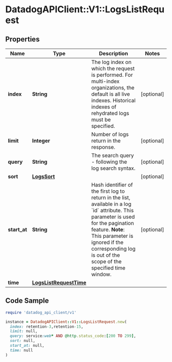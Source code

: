 # DatadogAPIClient::V1::LogsListRequest

## Properties

| Name | Type | Description | Notes |
| ---- | ---- | ----------- | ----- |
| **index** | **String** | The log index on which the request is performed. For multi-index organizations, the default is all live indexes. Historical indexes of rehydrated logs must be specified. | [optional] |
| **limit** | **Integer** | Number of logs return in the response. | [optional] |
| **query** | **String** | The search query - following the log search syntax. | [optional] |
| **sort** | [**LogsSort**](LogsSort.md) |  | [optional] |
| **start_at** | **String** | Hash identifier of the first log to return in the list, available in a log &#x60;id&#x60; attribute. This parameter is used for the pagination feature.  **Note**: This parameter is ignored if the corresponding log is out of the scope of the specified time window. | [optional] |
| **time** | [**LogsListRequestTime**](LogsListRequestTime.md) |  |  |

## Code Sample

```ruby
require 'datadog_api_client/v1'

instance = DatadogAPIClient::V1::LogsListRequest.new(
  index: retention-3,retention-15,
  limit: null,
  query: service:web* AND @http.status_code:[200 TO 299],
  sort: null,
  start_at: null,
  time: null
)
```

